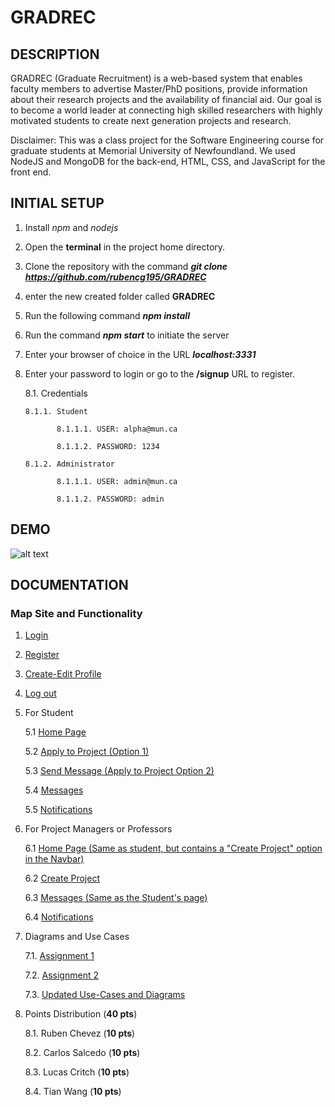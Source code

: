 # GRADREC

## DESCRIPTION

GRADREC (Graduate Recruitment) is a web-based system that enables faculty members to advertise Master/PhD positions, provide information about their research projects and the availability of financial aid.  Our goal is to become a world leader at connecting high skilled researchers with highly motivated students to create next generation projects and research.

Disclaimer: This was a class project for the Software Engineering course for graduate students at Memorial University of Newfoundland. We used NodeJS and MongoDB for the back-end, HTML, CSS, and JavaScript for the front end. 

## INITIAL SETUP

1. Install *npm* and *nodejs*

2. Open the **terminal** in the project home directory.

3. Clone the repository with the command **_git clone https://github.com/rubencg195/GRADREC_**

4. enter the new created folder called **GRADREC**

5. Run the following command **_npm install_**

6. Run the command **_npm start_** to initiate the server

7. Enter your browser of choice in the URL **_localhost:3331_**

8. Enter your password to login or go to the **/signup** URL to register.

   8.1. Credentials
   
       8.1.1. Student
       
              8.1.1.1. USER: alpha@mun.ca
              
              8.1.1.2. PASSWORD: 1234
     
       8.1.2. Administrator
       
              8.1.1.1. USER: admin@mun.ca
              
              8.1.1.2. PASSWORD: admin       

## DEMO

![alt text](/SoftwareEngineering/studentHomePage.JPG "Home Page") 

## DOCUMENTATION

### Map Site and Functionality

1. [Login](SoftwareEngineering/login.md)
2. [Register](SoftwareEngineering/register.md)
3. [Create-Edit Profile](SoftwareEngineering/profile.md)
4. [Log out](SoftwareEngineering/logout.md)
5. For Student

   5.1 [Home Page](SoftwareEngineering/studentHomePage.md)
   
   5.2 [Apply to Project (Option 1)](SoftwareEngineering/applyStudent.md)
   
   5.3 [Send Message (Apply to Project Option 2)](SoftwareEngineering/sendMessage.md)
   
   5.4 [Messages](SoftwareEngineering/messages.md)
   
   5.5 [Notifications](SoftwareEngineering/notifications.md)
   
6. For Project Managers or Professors

   6.1 [Home Page (Same as student, but contains a "Create Project" option in the Navbar)](SoftwareEngineering/studentHomePage.md)

   6.2 [Create Project](SoftwareEngineering/createProject.md)

   6.3 [Messages (Same as the Student's page)](SoftwareEngineering/messages.md)

   6.4 [Notifications](SoftwareEngineering/notifications.md)
   
7. Diagrams and Use Cases

   7.1. [Assignment 1](SoftwareEngineering/Assignment_1_Group_1.pdf)
   
   7.2. [Assignment 2](SoftwareEngineering/Assignment_2_Group1.pdf)
   
   7.3. [Updated Use-Cases and Diagrams](SoftwareEngineering/UpdatedUseCases.pdf)

8. Points Distribution (**40 pts**)

   8.1. Ruben Chevez  (**10 pts**)
   
   8.2. Carlos Salcedo (**10 pts**)

   8.3. Lucas Critch (**10 pts**)

   8.4. Tian Wang (**10 pts**)
